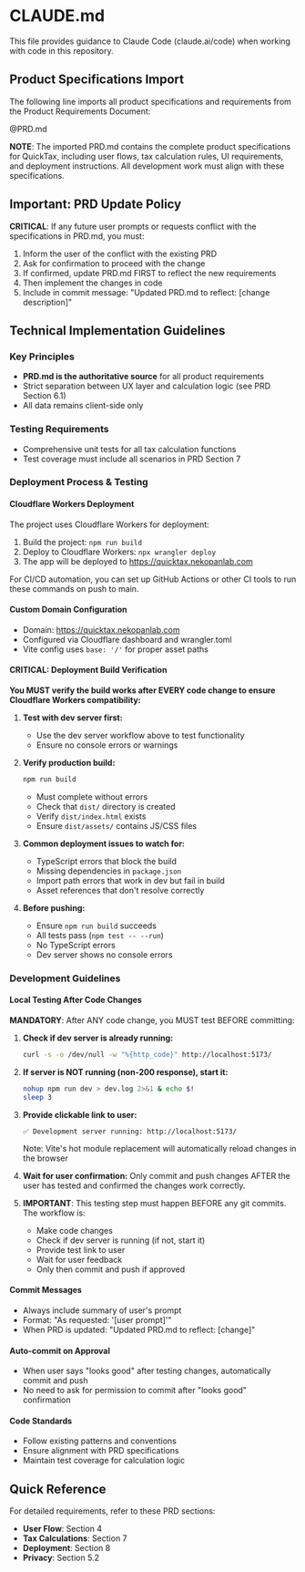 # CLAUDE.md

This file provides guidance to Claude Code (claude.ai/code) when working with code in this repository.

## Product Specifications Import

The following line imports all product specifications and requirements from the Product Requirements Document:

@PRD.md

**NOTE**: The imported PRD.md contains the complete product specifications for QuickTax, including user flows, tax calculation rules, UI requirements, and deployment instructions. All development work must align with these specifications.

## Important: PRD Update Policy

**CRITICAL**: If any future user prompts or requests conflict with the specifications in PRD.md, you must:
1. Inform the user of the conflict with the existing PRD
2. Ask for confirmation to proceed with the change
3. If confirmed, update PRD.md FIRST to reflect the new requirements
4. Then implement the changes in code
5. Include in commit message: "Updated PRD.md to reflect: [change description]"

## Technical Implementation Guidelines

### Key Principles
- **PRD.md is the authoritative source** for all product requirements
- Strict separation between UX layer and calculation logic (see PRD Section 6.1)
- All data remains client-side only

### Testing Requirements
- Comprehensive unit tests for all tax calculation functions
- Test coverage must include all scenarios in PRD Section 7

### Deployment Process & Testing

#### Cloudflare Workers Deployment
The project uses Cloudflare Workers for deployment:
1. Build the project: `npm run build`
2. Deploy to Cloudflare Workers: `npx wrangler deploy`
3. The app will be deployed to https://quicktax.nekopanlab.com

For CI/CD automation, you can set up GitHub Actions or other CI tools to run these commands on push to main.

#### Custom Domain Configuration
- Domain: https://quicktax.nekopanlab.com
- Configured via Cloudflare dashboard and wrangler.toml
- Vite config uses `base: '/'` for proper asset paths

#### CRITICAL: Deployment Build Verification
**You MUST verify the build works after EVERY code change to ensure Cloudflare Workers compatibility:**

1. **Test with dev server first:**
   - Use the dev server workflow above to test functionality
   - Ensure no console errors or warnings

2. **Verify production build:**
   ```bash
   npm run build
   ```
   - Must complete without errors
   - Check that `dist/` directory is created
   - Verify `dist/index.html` exists
   - Ensure `dist/assets/` contains JS/CSS files

3. **Common deployment issues to watch for:**
   - TypeScript errors that block the build
   - Missing dependencies in `package.json`
   - Import path errors that work in dev but fail in build
   - Asset references that don't resolve correctly

4. **Before pushing:**
   - Ensure `npm run build` succeeds
   - All tests pass (`npm test -- --run`)
   - No TypeScript errors
   - Dev server shows no console errors

### Development Guidelines

#### Local Testing After Code Changes
**MANDATORY**: After ANY code change, you MUST test BEFORE committing:

1. **Check if dev server is already running:**
   ```bash
   curl -s -o /dev/null -w "%{http_code}" http://localhost:5173/
   ```

2. **If server is NOT running (non-200 response), start it:**
   ```bash
   nohup npm run dev > dev.log 2>&1 & echo $!
   sleep 3
   ```

3. **Provide clickable link to user:**
   ```
   ✅ Development server running: http://localhost:5173/
   ```
   Note: Vite's hot module replacement will automatically reload changes in the browser

4. **Wait for user confirmation:** Only commit and push changes AFTER the user has tested and confirmed the changes work correctly.

5. **IMPORTANT**: This testing step must happen BEFORE any git commits. The workflow is:
   - Make code changes
   - Check if dev server is running (if not, start it)
   - Provide test link to user
   - Wait for user feedback
   - Only then commit and push if approved

#### Commit Messages
- Always include summary of user's prompt
- Format: "As requested: '[user prompt]'"
- When PRD is updated: "Updated PRD.md to reflect: [change]"

#### Auto-commit on Approval
- When user says "looks good" after testing changes, automatically commit and push
- No need to ask for permission to commit after "looks good" confirmation

#### Code Standards
- Follow existing patterns and conventions
- Ensure alignment with PRD specifications
- Maintain test coverage for calculation logic

## Quick Reference

For detailed requirements, refer to these PRD sections:
- **User Flow**: Section 4
- **Tax Calculations**: Section 7
- **Deployment**: Section 8
- **Privacy**: Section 5.2